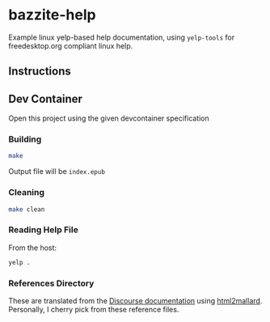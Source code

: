 # bazzite-help
Example linux yelp-based help documentation, using `yelp-tools` for freedesktop.org compliant linux help.

## Instructions

## Dev Container
Open this project using the given devcontainer specification

### Building

```bash
make
```

Output file will be `index.epub`

### Cleaning

```bash
make clean
```

### Reading Help File

From the host:

```bash
yelp .
```

### References Directory

These are translated from the [Discourse documentation](https://docs.bazzite.gg) using [html2mallard](https://pypi.org/project/html2mallard/).  Personally, I cherry pick from these reference files.
